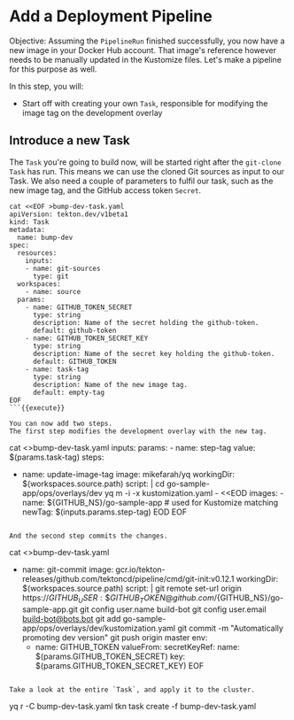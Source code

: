 # Add a Deployment Pipeline

Objective:
Assuming the `PipelineRun` finished successfully, you now have a new image in your Docker Hub account.
That image's reference however needs to be manually updated in the Kustomize files.
Let's make a pipeline for this purpose as well.

In this step, you will:
- Start off with creating your own `Task`, responsible for modifying the image tag on the development overlay

## Introduce a new Task

The `Task` you're going to build now, will be started right after the `git-clone` `Task` has run.
This means we can use the cloned Git sources as input to our Task.
We also need a couple of parameters to fulfil our task, such as the new image tag, and the GitHub access token `Secret`.

```
cat <<EOF >bump-dev-task.yaml
apiVersion: tekton.dev/v1beta1
kind: Task
metadata:
  name: bump-dev
spec:
  resources:
    inputs:
    - name: git-sources
      type: git
  workspaces:
    - name: source
  params:
    - name: GITHUB_TOKEN_SECRET
      type: string
      description: Name of the secret holding the github-token.
      default: github-token
    - name: GITHUB_TOKEN_SECRET_KEY
      type: string
      description: Name of the secret key holding the github-token.
      default: GITHUB_TOKEN
    - name: task-tag
      type: string
      description: Name of the new image tag.
      default: empty-tag
EOF
```{{execute}}

You can now add two steps.
The first step modifies the development overlay with the new tag.

```
cat <<EOF >>bump-dev-task.yaml
  inputs:
    params:
      - name: step-tag
        value: \$(params.task-tag)
  steps:
  - name: update-image-tag
    image: mikefarah/yq
    workingDir: \$(workspaces.source.path)
    script: |
        cd go-sample-app/ops/overlays/dev
        yq m -i -x kustomization.yaml - <<EOD
        images:
          - name: ${GITHUB_NS}/go-sample-app  # used for Kustomize matching
            newTag: \$(inputs.params.step-tag)
        EOD
EOF
```{{execute}}

And the second step commits the changes.

```
cat <<EOF >>bump-dev-task.yaml
  - name: git-commit
    image: gcr.io/tekton-releases/github.com/tektoncd/pipeline/cmd/git-init:v0.12.1
    workingDir: \$(workspaces.source.path)
    script: |
      git remote set-url origin https://${GITHUB_USER}:\${GITHUB_TOKEN}@github.com/${GITHUB_NS}/go-sample-app.git
      git config user.name build-bot
      git config user.email build-bot@bots.bot
      git add go-sample-app/ops/overlays/dev/kustomization.yaml
      git commit -m "Automatically promoting dev version"
      git push origin master
    env:
      - name: GITHUB_TOKEN
        valueFrom:
          secretKeyRef:
            name: \$(params.GITHUB_TOKEN_SECRET)
            key: \$(params.GITHUB_TOKEN_SECRET_KEY)
EOF
```{{execute}}

Take a look at the entire `Task`, and apply it to the cluster.

```
yq r -C bump-dev-task.yaml
tkn task create -f bump-dev-task.yaml
```{{execute}}

